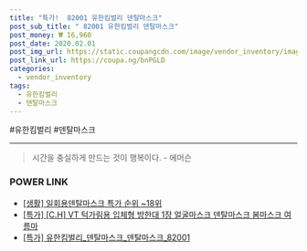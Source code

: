 ```yaml
--- 
title: "특가!  82001 유한킴벌리 덴탈마스크" 
post_sub_title: " 82001 유한킴벌리 덴탈마스크" 
post_money: ₩ 16,960 
post_date: 2020.02.01 
post_img_url: https://static.coupangcdn.com/image/vendor_inventory/images/2017/09/26/3/1/8ab5b503-05cb-44df-8aff-5c83dab0ba3d.jpg 
post_link_url: https://coupa.ng/bnPGLD 
categories: 
  - vendor_inventory 
tags: 
  - 유한킴벌리 
  - 덴탈마스크 
--- 
```

  #유한킴벌리 #덴탈마스크 
<hr> 

> 시간을 충실하게 만드는 것이 행복이다. - 에머슨 


### POWER LINK

* <a href="https://blog.naver.com/sakai111/221792783681" target="_blank"> [생활] 일회용덴탈마스크 특가 순위 ~18위</a>
* <a href="https://blog.naver.com/an0733/221791340844" target="_blank">[특가] [C.H] VT 턱가림용 입체형 방한대 1장 얼굴마스크 덴탈마스크 봄마스크 여름마</a>
* <a href="https://blog.naver.com/an0733/221792529574" target="_blank">[특가] 유한킴벌리_덴탈마스크_덴탈마스크_82001</a>
